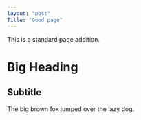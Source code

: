 ```yaml
---
layout: "post"
Title: "Good page"
---
```


This is a standard page addition. 



# Big Heading

## Subtitle

The big brown fox jumped over the lazy dog.
